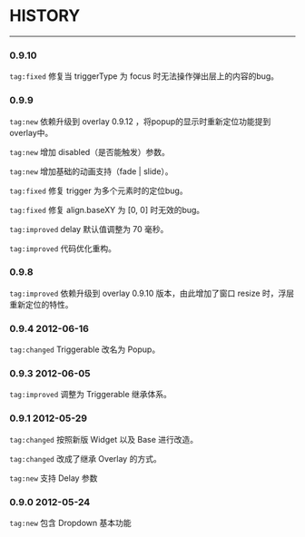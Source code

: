 # HISTORY

---

### 0.9.10

`tag:fixed` 修复当 triggerType 为 focus 时无法操作弹出层上的内容的bug。

### 0.9.9

`tag:new` 依赖升级到 overlay 0.9.12 ，将popup的显示时重新定位功能提到overlay中。

`tag:new` 增加 disabled（是否能触发）参数。

`tag:new` 增加基础的动画支持（fade | slide）。

`tag:fixed` 修复 trigger 为多个元素时的定位bug。

`tag:fixed` 修复 align.baseXY 为 [0, 0] 时无效的bug。

`tag:improved` delay 默认值调整为 70 毫秒。

`tag:improved` 代码优化重构。

### 0.9.8 

`tag:improved` 依赖升级到 overlay 0.9.10 版本，由此增加了窗口 resize 时，浮层重新定位的特性。

### 0.9.4 2012-06-16

`tag:changed` Triggerable 改名为 Popup。

### 0.9.3 2012-06-05

`tag:improved` 调整为 Triggerable 继承体系。

### 0.9.1 2012-05-29

`tag:changed` 按照新版 Widget 以及 Base 进行改造。

`tag:changed` 改成了继承 Overlay 的方式。

`tag:new` 支持 Delay 参数


### 0.9.0 2012-05-24

`tag:new` 包含 Dropdown 基本功能
